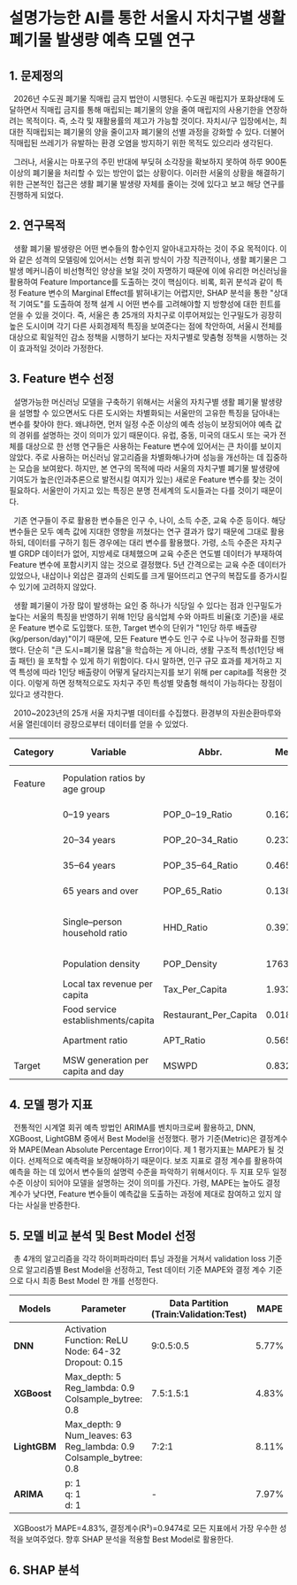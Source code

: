 # 설명가능한 AI를 통한 서울시 자치구별 생활폐기물 발생량 예측 모델 연구

## 1. 문제정의

&nbsp;&nbsp;2026년 수도권 폐기물 직매립 금지 법안이 시행된다. 수도권 매립지가 포화상태에 도달하면서 직매립 금지를 통해 매립되는 폐기물의 양을 줄여 매립지의 사용기한을 연장하려는 목적이다. 즉, 소각 및 재활용률의 제고가 가능할 것이다. 자치시/구 입장에서는, 최대한 직매립되는 폐기물의 양을 줄이고자 폐기물의 선별 과정을 강화할 수 있다. 더불어 직매립된 쓰레기가 유발하는 환경 오염을 방지하기 위한 목적도 있으리라 생각된다. 

&nbsp;&nbsp;그러나, 서울시는 마포구의 주민 반대에 부딪혀 소각장을 확보하지 못하여 하루 900톤 이상의 폐기물을 처리할 수 있는 방안이 없는 상황이다. 이러한 서울의 상황을 해결하기 위한 근본적인 접근은 생활 폐기물 발생량 자체를 줄이는 것에 있다고 보고 해당 연구를 진행하게 되었다. 

## 2. 연구목적

&nbsp;&nbsp;생활 폐기물 발생량은 어떤 변수들의 함수인지 알아내고자하는 것이 주요 목적이다. 이와 같은 성격의 모델링에 있어서는 선형 회귀 방식이 가장 직관적이나, 생활 폐기물은 그 발생 메커니즘이 비선형적인 양상을 보일 것이 자명하기 때문에 이에 유리한 머신러닝을 활용하여 Feature Importance를 도출하는 것이 핵심이다. 비록, 회귀 분석과 같이 특정 Feature 변수의 Marginal Effect를 밝혀내기는 어렵지만, SHAP 분석을 통한 "상대적 기여도"를 도출하여 정책 설계 시 어떤 변수를 고려해야할 지 방향성에 대한 힌트를 얻을 수 있을 것이다. 즉, 서울은 총 25개의 자치구로 이루어져있는 인구밀도가 굉장히 높은 도시이며 각기 다른 사회경제적 특징을 보여준다는 점에 착안하여, 서울시 전체를 대상으로 획일적인 감소 정책을 시행하기 보다는 자치구별로 맞춤형 정책을 시행하는 것이 효과적일 것이라 가정한다.

## 3. Feature 변수 선정

&nbsp;&nbsp;설명가능한 머신러닝 모델을 구축하기 위해서는 서울의 자치구별 생활 폐기물 발생량을 설명할 수 있으면서도 다른 도시와는 차별화되는 서울만의 고유한 특징을 담아내는 변수를 찾아야 한다. 왜냐하면, 먼저 일정 수준 이상의 예측 성능이 보장되어야 예측 값의 경위를 설명하는 것이 의미가 있기 때문이다. 유럽, 중동, 미국의 대도시 또는 국가 전체를 대상으로 한 선행 연구들은 사용하는 Feature 변수에 있어서는 큰 차이를 보이지 않았다. 주로 사용하는 머신러닝 알고리즘을 차별화해나가며 성능을 개선하는 데 집중하는 모습을 보여왔다. 하지만, 본 연구의 목적에 따라 서울의 자치구별 폐기물 발생량에 기여도가 높은(인과추론으로 발전시킬 여지가 있는) 새로운 Feature 변수를 찾는 것이 필요하다. 서울만이 가지고 있는 특징은 분명 전세계의 도시들과는 다를 것이기 때문이다.

&nbsp;&nbsp;기존 연구들이 주로 활용한 변수들은 인구 수, 나이, 소득 수준, 교육 수준 등이다. 해당 변수들은 모두 예측 값에 지대한 영향을 끼쳤다는 연구 결과가 많기 때문에 그대로 활용하되, 데이터를 구하기 힘든 경우에는 대리 변수를 활용했다. 가령, 소득 수준은 자치구별 GRDP 데이터가 없어, 지방세로 대체했으며 교육 수준은 연도별 데이터가 부재하여 Feature 변수에 포함시키지 않는 것으로 결정했다. 5년 간격으로는 교육 수준 데이터가 있었으나, 내삽이나 외삽은 결과의 신뢰도를 크게 떨어뜨리고 연구의 복잡도를 증가시킬 수 있기에 고려하지 않았다. 

&nbsp;&nbsp;생활 폐기물이 가장 많이 발생하는 요인 중 하나가 식당일 수 있다는 점과 인구밀도가 높다는 서울의 특징을 반영하기 위해 1인당 음식업체 수와 아파트 비율(호 기준)을 새로운 Feature 변수로 도입했다. 또한, Target 변수의 단위가 "1인당 하루 배출량(kg/person/day)"이기 때문에, 모든 Feature 변수도 인구 수로 나누어 정규화를 진행했다. 단순히 "큰 도시=폐기물 많음"을 학습하는 게 아니라, 생활 구조적 특성(1인당 배출 패턴) 을 포착할 수 있게 하기 위함이다. 다시 말하면, 인구 규모 효과를 제거하고 지역 특성에 따라 1인당 배출량이 어떻게 달라지는지를 보기 위해 per capita를 적용한 것이다. 이렇게 하면 정책적으로도 자치구 주민 특성별 맞춤형 해석이 가능하다는 장점이 있다고 생각한다.

&nbsp;&nbsp;2010~2023년의 25개 서울 자치구별 데이터를 수집했다. 환경부의 자원순환마루와 서울 열린데이터 광장으로부터 데이터를 얻을 수 있었다.

| Category | Variable                          | Abbr.             | Mean    | Median  | Min–Max          | Unit                                  |
|----------|-----------------------------------|-------------------|---------|---------|------------------|---------------------------------------|
| Feature  | Population ratios by age group    |                   |         |         |                  | Age group person / Total person       |
|          | 0–19 years                      | POP_0–19_Ratio    | 0.1624  | 0.1603  | 0.0859–0.2625    |                                       |
|          | 20–34 years                     | POP_20–34_Ratio   | 0.2339  | 0.2355  | 0.0836–0.3418    |                                       |
|          | 35–64 years                     | POP_35–64_Ratio   | 0.4656  | 0.4674  | 0.3128–0.5515    |                                       |
|          | 65 years and over               | POP_65_Ratio      | 0.1381  | 0.1356  | 0.0706–0.2342    |                                       |
|          | Single–person household ratio     | HHD_Ratio         | 0.3973  | 0.3961  | 0.2657–0.6232    | Single–person household / Total household |
|          | Population density                | POP_Density       | 17632.54| 17695.50| 6292–29049       | Person/km²                            |
|          | Local tax revenue per capita      | Tax_Per_Capita    | 1.9336  | 1.0522  | 0.3156–15.1489   | 1 million KRW / person                |
|          | Food service establishments/capita| Restaurant_Per_Capita | 0.0188 | 0.0142  | 0.0077–0.0709    | Establishments / person               |
|          | Apartment ratio                   | APT_Ratio         | 0.5653  | 0.5865  | 0.2676–0.8725    | Apartment / Total housing             |
| Target   | MSW generation per capita and day | MSWPD             | 0.8329  | 0.7614  | 0.1522–2.3815    | kg/person/day                         |

## 4. 모델 평가 지표

&nbsp;&nbsp;전통적인 시계열 회귀 예측 방법인 ARIMA를 벤치마크로써 활용하고, DNN, XGBoost, LightGBM 중에서 Best Model을 선정했다. 평가 기준(Metric)은 결정계수와 MAPE(Mean Absolute Percentage Error)이다. 제 1 평가지표는 MAPE가 될 것이다. 선제적으로 예측력을 보장해야하기 때문이다. 보조 지표로 결정 계수를 활용하여 예측을 하는 데 있어서 변수들의 설명력 수준을 파악하기 위해서이다. 두 지표 모두 일정 수준 이상이 되어야 모델을 설명하는 것이 의미를 가진다. 가령, MAPE는 높아도 결정 계수가 낮다면, Feature 변수들이 예측값을 도출하는 과정에 제대로 참여하고 있지 않다는 사실을 반증한다. 

## 5. 모델 비교 분석 및 Best Model 선정

&nbsp;&nbsp;총 4개의 알고리즘을 각각 하이퍼파라미터 튜닝 과정을 거쳐서 validation loss 기준으로 알고리즘별 Best Model을 선정하고, Test 데이터 기준 MAPE와 결정 계수 기준으로 다시 최종 Best Model 한 개를 선정한다. 

| Models   | Parameter                                                                 | Data Partition (Train:Validation:Test) | MAPE   | R²      |
|----------|----------------------------------------------------------------------------|----------------------------------------|--------|---------|
| **DNN**  | Activation Function: ReLU <br> Node: 64-32 <br> Dropout: 0.15              | 9:0.5:0.5                              | 5.77%  | 0.9423  |
| **XGBoost** | Max_depth: 5 <br> Reg_lambda: 0.9 <br> Colsample_bytree: 0.8            | 7.5:1.5:1                              | 4.83%  | 0.9474  |
| **LightGBM** | Max_depth: 9 <br> Num_leaves: 63 <br> Reg_lambda: 0.9 <br> Colsample_bytree: 0.8 | 7:2:1                                  | 8.11%  | 0.8317  |
| **ARIMA** | p: 1 <br> q: 1 <br> d: 1                                                 | -                                      | 7.97%  | 0.1128  |

&nbsp;&nbsp;XGBoost가 MAPE=4.83%, 결정계수(R²)=0.9474로 모든 지표에서 가장 우수한 성적을 보여주었다. 향후 SHAP 분석을 적용할 Best Model로 활용한다.

## 6. SHAP 분석


















